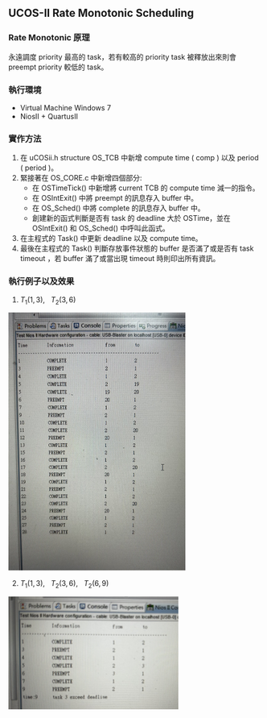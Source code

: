 ## UCOS-II Rate Monotonic Scheduling

### Rate Monotonic 原理

永遠調度 priority 最高的 task，若有較高的 priority task 被釋放出來則會 preempt priority 較低的 task。

### 執行環境

+ Virtual Machine Windows 7
+ NiosII + QuartusII 

### 實作方法

1. 在 uCOSii.h structure OS_TCB 中新增 compute time ( comp ) 以及 period ( period )。
2. 緊接著在 OS_CORE.c 中新增四個部分:
   + 在 OSTimeTick() 中新增將 current TCB 的 compute time 減一的指令。
   + 在 OSIntExit() 中將 preempt 的訊息存入 buffer 中。
   + 在 OS_Sched() 中將 complete 的訊息存入 buffer 中。
   + 創建新的函式判斷是否有 task 的 deadline 大於 OSTime，並在 OSIntExit() 和 OS_Sched() 中呼叫此函式。
3. 在主程式的 Task() 中更新 deadline 以及 compute time。
4. 最後在主程式的 Task() 判斷存放事件狀態的 buffer 是否滿了或是否有 task timeout ，若 buffer 滿了或當出現 timeout 時則印出所有資訊。 

### 執行例子以及效果

1.  $T_1( 1,3 ), \ \ \ T_2(3,6)$

 <img src=".\images\IMG_8955.jpg" alt="IMG_8955" style="zoom:50%;" />

2.  $T_1( 1,3 ), \ \ \ T_2(3,6) , \ \ \ T_2(6,9)$

<img src=".\images\IMG_8947.jpg" alt="IMG_8947" style="zoom:33%;" />